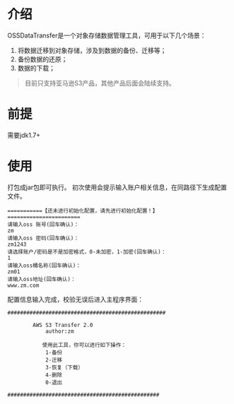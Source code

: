 # 介绍

OSSDataTransfer是一个对象存储数据管理工具，可用于以下几个场景：
1. 将数据迁移到对象存储，涉及到数据的备份、迁移等；
2. 备份数据的还原；
3. 数据的下载；

>目前只支持亚马逊S3产品，其他产品后面会陆续支持。
# 前提

需要jdk1.7+

# 使用
打包成jar包即可执行。
初次使用会提示输入账户相关信息，在同路径下生成配置文件。
```
===========【还未进行初始化配置，请先进行初始化配置！】=======================
请输入oss 账号(回车确认)：
zm
请输入oss 密码(回车确认)：
zm1243
请选择账户/密码是不是加密格式，0-未加密，1-加密(回车确认)：
1
请输入oss桶名称(回车确认)：
zm01
请输入oss地址(回车确认)：
www.zm.com
```
配置信息输入完成，校验无误后进入主程序界面：
```
##################################################
                                                  
		AWS S3 Transfer 2.0                      
			author:zm                        
                                                
	       使用此工具，你可以进行如下操作：          
			1-备份           
			2-迁移            
			3-恢复（下载）     
			4-删除            
			0-退出            
                              
################################################
```


